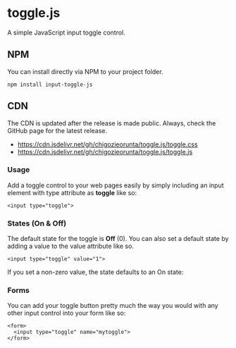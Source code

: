 # toggle.js
A simple JavaScript input toggle control.

## NPM
You can install directly via NPM to your project folder.
```
npm install input-toggle-js
```

## CDN
The CDN is updated after the release is made public. Always, check the GitHub page for the latest release.
<ul>
  <li>
    <a href="https://cdn.jsdelivr.net/gh/chigozieorunta/toggle.js/toggle.css">
      https://cdn.jsdelivr.net/gh/chigozieorunta/toggle.js/toggle.css
    </a>
  </li>
  <li>
    <a href="https://cdn.jsdelivr.net/gh/chigozieorunta/toggle.js/toggle.js">
      https://cdn.jsdelivr.net/gh/chigozieorunta/toggle.js/toggle.js
    </a>
  </li>
</ul> 

### Usage
Add a toggle control to your web pages easily by simply including an input element with type attribute as **toggle** like so:

```
<input type="toggle">
```

### States (On & Off)
The default state for the toggle is **Off** (0). You can also set a default state by adding a value to the value attribute like so.

```
<input type="toggle" value="1">
```

If you set a non-zero value, the state defaults to an On state:

### Forms
You can add your toggle button pretty much the way you would with any other input control into your form like so:

```
<form>
  <input type="toggle" name="mytoggle">
</form>
```